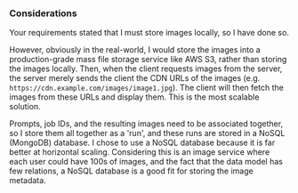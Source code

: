 ### Considerations
Your requirements stated that I must store images locally, so I 
have done so.

However, obviously in the real-world, I would store the images into
a production-grade mass file storage service like AWS S3, rather
than storing the images locally. Then, when the client requests 
images from the server, the server merely sends the client the CDN 
URLs of the images (e.g. `https://cdn.example.com/images/image1.jpg`). 
The client will then fetch the images from these URLs and display 
them. This is the most scalable solution.

Prompts, job IDs, and the resulting images need to be associated 
together, so I store them all together as a 'run', and these runs 
are stored in a NoSQL (MongoDB) database. I chose to use a NoSQL 
database because it is far better at horizontal scaling. Considering 
this is an image service where each user could have 100s of images, 
and the fact that the data model has few relations, a NoSQL database 
is a good fit for storing the image metadata.